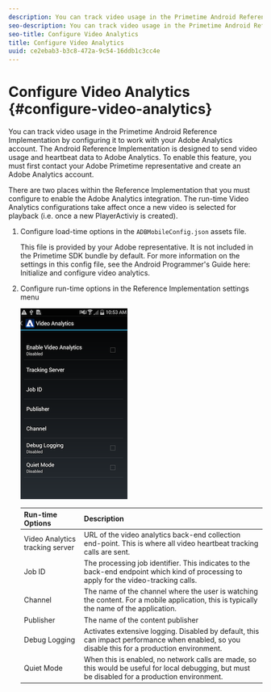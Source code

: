 ```yaml
---
description: You can track video usage in the Primetime Android Reference Implementation by configuring it to work with your Adobe Analytics account.
seo-description: You can track video usage in the Primetime Android Reference Implementation by configuring it to work with your Adobe Analytics account.
seo-title: Configure Video Analytics
title: Configure Video Analytics
uuid: ce2ebab3-b3c8-472a-9c54-16ddb1c3cc4e
---
```


# Configure Video Analytics {#configure-video-analytics}

You can track video usage in the Primetime Android Reference Implementation by configuring it to work with your Adobe Analytics account. The Android Reference Implementation is designed to send video usage and heartbeat data to Adobe Analytics. To enable this feature, you must first contact your Adobe Primetime representative and create an Adobe Analytics account.

There are two places within the Reference Implementation that you must configure to enable the Adobe Analytics integration. The run-time Video Analytics configurations take affect once a new video is selected for playback (i.e. once a new PlayerActiviy is created). 

1. Configure load-time options in the `ADBMobileConfig.json` assets file.

   This file is provided by your Adobe representative. It is not included in the Primetime SDK bundle by default. For more information on the settings in this config file, see the Android Programmer's Guide here: Initialize and configure video analytics.
1. Configure run-time options in the Reference Implementation settings menu

   ![](assets/img_psdk_ref_impl_va-settings-menu.png) 

   |  Run-time Options | Description |
   |---|---|
   |  Video Analytics tracking server | URL of the video analytics back-end collection end-point. This is where all video heartbeat tracking calls are sent. |
   |  Job ID | The processing job identifier. This indicates to the back-end endpoint which kind of processing to apply for the video-tracking calls. |
   |  Channel | The name of the channel where the user is watching the content. For a mobile application, this is typically the name of the application. |
   |  Publisher | The name of the content publisher |
   |  Debug Logging | Activates extensive logging. Disabled by default, this can impact performance when enabled, so you disable this for a production environment. |
   |  Quiet Mode | When this is enabled, no network calls are made, so this would be useful for local debugging, but must be disabled for a production environment. |